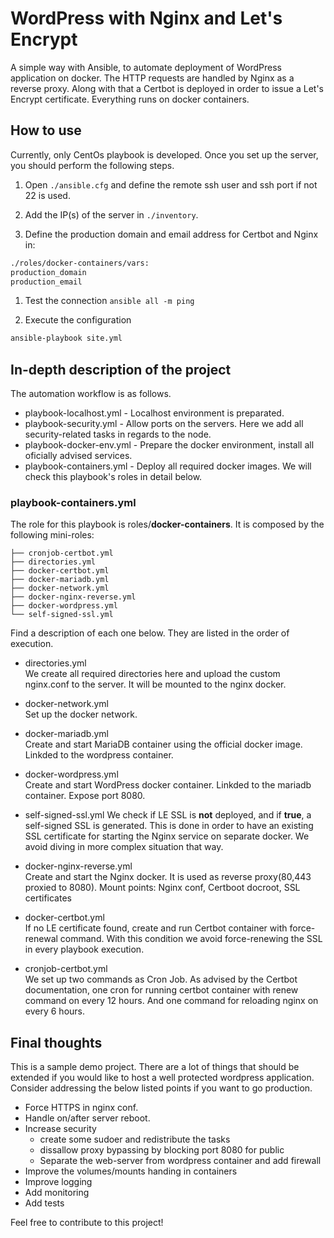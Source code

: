 # WordPress with Nginx and Let's Encrypt

A simple way with Ansible, to automate deployment of WordPress application on docker. The HTTP requests are handled by Nginx as a reverse proxy. Along with that a Certbot is deployed in order to issue a Let's Encrypt certificate. Everything runs on docker containers.  

## How to use

Currently, only CentOs playbook is developed. Once you set up the server, you should perform the following steps.

1. Open `./ansible.cfg` and define the remote ssh user and ssh port if not 22 is used.  

1. Add the IP(s) of the server in `./inventory`.

1. Define the production domain and email address for Certbot and Nginx in:  

```sh
./roles/docker-containers/vars:
production_domain
production_email
```

1. Test the connection
`ansible all -m ping`

1. Execute the configuration  
```sh
ansible-playbook site.yml
```

## In-depth description of the project

The automation workflow is as follows.  
- playbook-localhost.yml - Localhost environment is preparated.
- playbook-security.yml - Allow ports on the servers. Here we add all security-related tasks in regards to the node.  
- playbook-docker-env.yml - Prepare the docker environment, install all oficially advised services.  
- playbook-containers.yml - Deploy all required docker images. We will check this playbook's roles in detail below.

### playbook-containers.yml

The role for this playbook is roles/**docker-containers**. It is composed by the following mini-roles:

    ├── cronjob-certbot.yml
    ├── directories.yml
    ├── docker-certbot.yml
    ├── docker-mariadb.yml
    ├── docker-network.yml
    ├── docker-nginx-reverse.yml
    ├── docker-wordpress.yml
    └── self-signed-ssl.yml

Find a description of each one below. They are listed in the order of execution.

- directories.yml  
We create all required directories here and upload the custom nginx.conf to the server. It will be mounted to the nginx docker.

- docker-network.yml  
Set up the docker network.

- docker-mariadb.yml  
Create and start MariaDB container using the official docker image. Linkded to the wordpress container.

- docker-wordpress.yml  
Create and start WordPress docker container. Linkded to the mariadb container. Expose port 8080.

- self-signed-ssl.yml
We check if LE SSL is **not** deployed, and if **true**, a self-signed SSL is generated. This is done in order to have an existing SSL certificate for starting the Nginx service on separate docker. We avoid diving in more complex situation that way.

- docker-nginx-reverse.yml  
Create and start the Nginx docker. It is used as reverse proxy(80,443 proxied to 8080). Mount points: Nginx conf, Certboot docroot, SSL certificates

- docker-certbot.yml  
If no LE certificate found, create and run Certbot container with force-renewal command. With this condition we avoid force-renewing the SSL in every playbook execution.

- cronjob-certbot.yml  
We set up two commands as Cron Job. As advised by the Certbot documentation, one cron for running certbot container with renew command on every 12 hours. And one command for reloading nginx on every 6 hours.

## Final thoughts

This is a sample demo project. There are a lot of things that should be extended if you would like to host a well protected wordpress application. Consider addressing the below listed points if you want to go production. 

- Force HTTPS in nginx conf.
- Handle on/after server reboot.
- Increase security 
  - create some sudoer and redistribute the tasks
  - dissallow proxy bypassing by blocking port 8080 for public
  - Separate the web-server from wordpress container and add firewall
- Improve the volumes/mounts handing in containers
- Improve logging
- Add monitoring
- Add tests  

Feel free to contribute to this project!